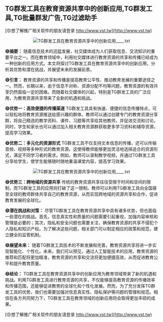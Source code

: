 ## **TG群发工具在教育资源共享中的创新应用,TG群发工具,TG批量群发广告,TG过滤助手**

[😍想了解推广相关软件的朋友请登录 http://www.vst.tw](http://www.vst.tw)

 <center><img src="https://vst.tw/MP4/tuiguang/png/7.png" alt="TG群发工具在教育资源共享中的创新应用____.txt"></center>

**😄摘要：**
随着信息技术的迅猛发展，社交媒体成为人们获取信息、交流知识的重要平台之一。而在教育领域中，利用社交媒体进行教育资源的共享和传播已经成为一种创新的应用方式。本文将探讨TG群发工具在教育资源共享中的创新应用，分析其优势和潜在挑战，并展望未来的发展前景。

**😄引言：**
教育资源的共享和传播是提高教育公平性、推动教育发展的重要途径之一。然而，长期以来，由于信息不对称、资源分配不均等问题，教育资源的有效共享仍然面临一定的困难。而随着社交媒体的兴起，特别是TG群发工具的广泛应用，为教育资源共享带来了全新的机遇和挑战。

**😄优势一：高效便捷的传播渠道**
TG群发工具具有快速、便捷的信息传播特点，可以轻松地将教育资源推送给感兴趣的群体。教师可以通过创建专门的教育资源分享群，将自己精选的教学资料、课件、习题等共享给其他教师，并促进交流和讨论。同时，学生和家长也可以通过加入相关教育资源群获取更多学习资料和辅导资源，提高学习效果。

**😄优势二：多元化的资源形式**
TG群发工具不仅支持文本信息的传播，还可以传输音频、视频等多种形式的教育资源。这使得教师能够更加灵活地选择适合的资源形式，满足不同学习者的需求。例如，教师可以录制教学视频，并通过TG群发工具分享给学生，使学生能够随时随地重温课堂内容，提高学习效果。

 <center><img src="https://vst.tw/MP4/tuiguang/png/3.png" alt="TG群发工具在教育资源共享中的创新应用____.txt"></center>

**😄优势三：跨地域的资源共享**
传统的教育资源共享往往受限于时间和空间的限制，而TG群发工具的应用则打破了这一限制。教师可以利用TG群发工具向全国甚至全球的教师群体共享自己的教育资源，从而实现跨地域的资源共享和合作，促进教育发展的全球化。

**😄潜在挑战和对策：**
尽管TG群发工具在教育资源共享中具有诸多优势，但也面临一些潜在的挑战。首先，信息真实性和质量的问题需要引起重视，加强内容审核和管理是必要的；其次，隐私和安全问题也需要关注，确保教育资源的共享不侵犯个人隐私和知识产权。为了解决这些问题，相关部门可以制定相应的政策和规范，建立健全的监管机制。

**😄展望未来：**
随着TG群发工具技术的不断发展和完善，教育资源共享将进一步实现智能化、个性化。未来，我们可以预见，通过人工智能技术的应用，教育资源的推荐和匹配将更加精准，教育资源的共享和交流将更加便捷高效，从而促进教育公平和提升教育质量。

**😄结论：**
TG群发工具在教育资源共享中的创新应用为教育领域带来了新的机遇和挑战。利用TG群发工具进行教育资源的共享，不仅能够提高教育资源的传播效率和传播范围，还能够促进教育的全球化和个性化发展。然而，为了充分发挥TG群发工具的优势，我们也需要加强对信息真实性、隐私保护等问题的管理和规范。相信在各方共同努力下，TG群发工具在教育领域的创新应用将会取得更加丰硕的成果。

[😍想了解推广相关软件的朋友请登录 http://www.vst.tw](http://www.vst.tw)




